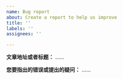 ```yaml
---
name: Bug report
about: Create a report to help us improve
title: ''
labels: ''
assignees: ''

---
```


**文章地址或者标题：**
……

**您要指出的错误或提出的疑问：**
……
